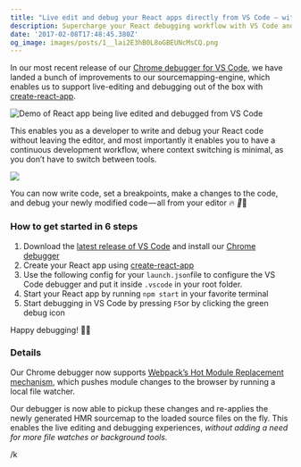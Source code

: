 ```yaml
---
title: "Live edit and debug your React apps directly from VS Code — without leaving the editor \U0001F525 \U0001F389\U0001F388"
description: Supercharge your React debugging workflow with VS Code and Chrome debugging
date: '2017-02-08T17:48:45.380Z'
og_image: images/posts/1__lai2E3hB0L8oGBEUNcMsCQ.png
---
```


In our most recent release of our [Chrome debugger for VS Code](https://marketplace.visualstudio.com/items?itemName=msjsdiag.debugger-for-chrome), we have landed a bunch of improvements to our sourcemapping-engine, which enables us to support live-editing and debugging out of the box with [create-react-app](https://github.com/facebookincubator/create-react-app).

![Demo of React app being live edited and debugged from VS Code](/images/posts/1__74lkRfxrsJlxEWXCwSOF__Q.gif)

This enables you as a developer to write and debug your React code without leaving the editor, and most importantly it enables you to have a continuous development workflow, where context switching is minimal, as you don’t have to switch between tools.

![](/images/posts/1__lai2E3hB0L8oGBEUNcMsCQ.png)

You can now write code, set a breakpoints, make a changes to the code, and debug your newly modified code — all from your editor 🔥 *🎉*🎈

### How to get started in 6 steps

1.  Download the [latest release of VS Code](http://code.visualstudio.com/Download) and install our [Chrome debugger](https://marketplace.visualstudio.com/items?itemName=msjsdiag.debugger-for-chrome)
2.  Create your React app using [create-react-app](https://github.com/facebookincubator/create-react-app)
3.  Use the following config for your `launch.json`file to configure the VS Code debugger and put it inside `.vscode` in your root folder.
4.  Start your React app by running `npm start` in your favorite terminal
5.  Start debugging in VS Code by pressing `F5`or by clicking the green debug icon

Happy debugging! 🎉🎈

### Details

Our Chrome debugger now supports [Webpack’s Hot Module Replacement mechanism](https://webpack.github.io/docs/hot-module-replacement.html), which pushes module changes to the browser by running a local file watcher.

Our debugger is now able to pickup these changes and re-applies the newly generated HMR sourcemap to the loaded source files on the fly. This enables the live editing and debugging experiences, _without adding a need for more file watches or background tools._

/k

